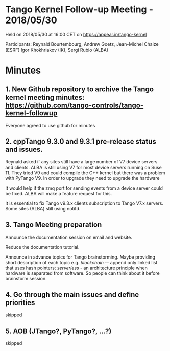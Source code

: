 # Tango Kernel Follow-up Meeting - 2018/05/30

Held on 2018/05/30 at 16:00 CET on https://appear.in/tango-kernel

Participants: Reynald Bourtembourg, Andrew Goetz, Jean-Michel Chaize (ESRF)
              Igor Khokhriakov (IK), Sergi Rubio (ALBA)

# Minutes
## 1. New Github repository to archive the Tango kernel meeting minutes: https://github.com/tango-controls/tango-kernel-followup

Everyone agreed to use github for minutes

## 2. cppTango 9.3.0 and 9.3.1 pre-release status and issues.

Reynald asked if any sites still have a large number of V7 device servers and clients. ALBA is still using V7 for most device servers running on Suse 11. They tried V9 and could compile the C++ kernel but there was a problem with PyTango V9. In order to upgrade they need to upgrade the hardware

It would help if the zmq port for sending events from a device server could be fixed. ALBA will make a feature request for this.

It is essential to fix Tango v9.3.x clients subscription to Tango V7.x servers. Some sites (ALBA) still using notifd.

## 3. Tango Meeting preparation

Announce the documentation session on email and website.

Reduce the documentation tutorial.

Announce in advance topics for Tango brainstorming. Maybe providing short description of each topic e.g. *blockchain* -- append only linked list that uses hash pointers; *serverless* - an architecture principle when hardware is separated from software. So people can think about it before brainstorm session.

## 4. Go through the main issues and define priorities

skipped

## 5. AOB (JTango?, PyTango?, ...?)

skipped
